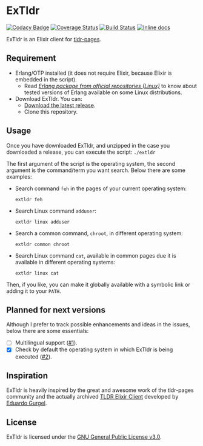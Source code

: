 # ExTldr

[![Codacy Badge](https://api.codacy.com/project/badge/Grade/83d63c07f9ca45af9fac591a2c51e8e6)](https://www.codacy.com/gh/tldr-pages/extldr)
[![Coverage Status](https://coveralls.io/repos/github/tldr-pages/extldr/badge.svg?branch=master)](https://coveralls.io/github/tldr-pages/extldr?branch=master)
[![Build Status](https://img.shields.io/github/actions/workflow/status/tldr-pages/extldr/.github/workflows/ci.yml?branch=master)](https://github.com/tldr-pages/extldr/actions)
[![Inline docs](http://inch-ci.org/github/tldr-pages/extldr.svg?branch=HEAD&style=shields)](http://inch-ci.org/github/tldr-pages/extldr)

ExTldr is an Elixir client for [tldr-pages](https://github.com/tldr-pages/tldr).

## Requirement

  - Erlang/OTP installed (it does not require Elixir, because Elixir is embedded in the script).
    - Read [*Erlang package from official repositories (Linux)*](https://github.com/tldr-pages/extldr/wiki/Erlang-package-from-official-repositories-(Linux)) to know about tested versions of Erlang available on some Linux distributions.
  - Download ExTldr. You can:
    - [Download the latest release](https://github.com/tldr-pages/extldr/releases).
    - Clone this repository.

## Usage

Once you have downloaded ExTldr, and unzipped in the case you downloaded a release, you can execute the script: `./extldr`

The first argument of the script is the operating system, the second argument is the command/term you want search. Below there are some examples:

  - Search command `feh` in the pages of your current operating system:

    `extldr feh`

  - Search Linux command `adduser`:

    `extldr linux adduser`

  - Search a common command, `chroot`, in different operating system:

    `extldr common chroot`

  - Search Linux command `cat`, available in common pages due it is available in different operating systems:

    `extldr linux cat`

Then, if you like, you can make it globally available with a symbolic link or adding it to your `PATH`.

## Planned for next versions

Although I prefer to track possible enhancements and ideas in the issues, below there are some essentials:

  - [ ] Multilingual support ([#1](https://github.com/tldr-pages/extldr/issues/1)).
  - [x] Check by default the operating system in which ExTldr is being executed ([#2](https://github.com/tldr-pages/extldr/issues/2)).

## Inspiration

ExTldr is heavily inspired by the great and awesome work of the tldr-pages community and the actually archived [TLDR Elixir Client](https://github.com/edgurgel/tldr_elixir_client) developed by [Eduardo Gurgel](https://github.com/edgurgel).

## License

ExTldr is licensed under the [GNU General Public License v3.0](https://github.com/tldr-pages/extldr/blob/master/COPYING).
